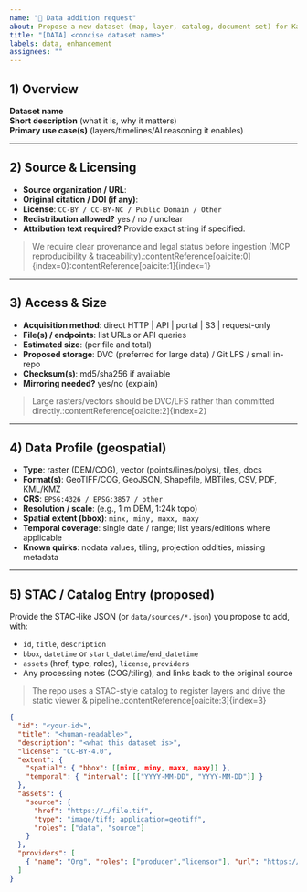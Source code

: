 ```yaml
---
name: "🧩 Data addition request"
about: Propose a new dataset (map, layer, catalog, document set) for Kansas-Frontier-Matrix
title: "[DATA] <concise dataset name>"
labels: data, enhancement
assignees: ""
---
```


## 1) Overview

**Dataset name**  
**Short description** (what it is, why it matters)  
**Primary use case(s)** (layers/timelines/AI reasoning it enables)

---

## 2) Source & Licensing

- **Source organization / URL**:  
- **Original citation / DOI (if any)**:  
- **License**: `CC-BY / CC-BY-NC / Public Domain / Other`  
- **Redistribution allowed?** yes / no / unclear  
- **Attribution text required?** Provide exact string if specified.

> We require clear provenance and legal status before ingestion (MCP reproducibility & traceability).:contentReference[oaicite:0]{index=0}:contentReference[oaicite:1]{index=1}

---

## 3) Access & Size

- **Acquisition method**: direct HTTP | API | portal | S3 | request-only
- **File(s) / endpoints**: list URLs or API queries
- **Estimated size**: (per file and total)
- **Proposed storage**: DVC (preferred for large data) / Git LFS / small in-repo
- **Checksum(s)**: md5/sha256 if available
- **Mirroring needed?** yes/no (explain)

> Large rasters/vectors should be DVC/LFS rather than committed directly.:contentReference[oaicite:2]{index=2}

---

## 4) Data Profile (geospatial)

- **Type**: raster (DEM/COG), vector (points/lines/polys), tiles, docs
- **Format(s)**: GeoTIFF/COG, GeoJSON, Shapefile, MBTiles, CSV, PDF, KML/KMZ
- **CRS**: `EPSG:4326 / EPSG:3857 / other`
- **Resolution / scale**: (e.g., 1 m DEM, 1:24k topo)
- **Spatial extent (bbox)**: `minx, miny, maxx, maxy`
- **Temporal coverage**: single date / range; list years/editions where applicable
- **Known quirks**: nodata values, tiling, projection oddities, missing metadata

---

## 5) STAC / Catalog Entry (proposed)

Provide the STAC-like JSON (or `data/sources/*.json`) you propose to add, with:
- `id`, `title`, `description`
- `bbox`, `datetime` or `start_datetime`/`end_datetime`
- `assets` (href, type, roles), `license`, `providers`
- Any processing notes (COG/tiling), and links back to the original source

> The repo uses a STAC-style catalog to register layers and drive the static viewer & pipeline.:contentReference[oaicite:3]{index=3}

```json
{
  "id": "<your-id>",
  "title": "<human-readable>",
  "description": "<what this dataset is>",
  "license": "CC-BY-4.0",
  "extent": {
    "spatial": { "bbox": [[minx, miny, maxx, maxy]] },
    "temporal": { "interval": [["YYYY-MM-DD", "YYYY-MM-DD"]] }
  },
  "assets": {
    "source": {
      "href": "https://…/file.tif",
      "type": "image/tiff; application=geotiff",
      "roles": ["data", "source"]
    }
  },
  "providers": [
    { "name": "Org", "roles": ["producer","licensor"], "url": "https://…" }
  ]
}


